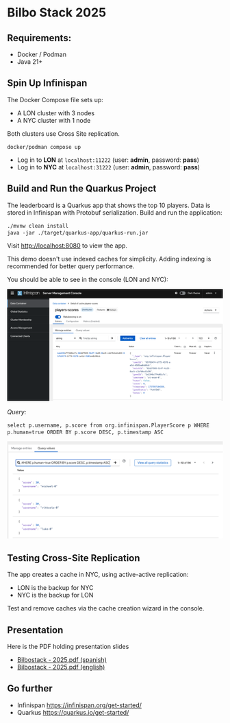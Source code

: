 # Bilbo Stack 2025

## Requirements:
- Docker / Podman
- Java 21+

## Spin Up Infinispan

The Docker Compose file sets up:
- A LON cluster with 3 nodes
- A NYC cluster with 1 node

Both clusters use Cross Site replication.

```shell
docker/podman compose up
```

- Log in to **LON** at `localhost:11222` (user: **admin**, password: **pass**)
- Log in to **NYC** at `localhost:31222` (user: **admin**, password: **pass**)

## Build and Run the Quarkus Project

The leaderboard is a Quarkus app that shows the top 10 players. 
Data is stored in Infinispan with Protobuf serialization.
Build and run the application:

```shell
./mvnw clean install 
java -jar ./target/quarkus-app/quarkus-run.jar
```

Visit [http://localhost:8080](http://localhost:8080) to view the app.

This demo doesn't use indexed caches for simplicity. 
Adding indexing is recommended for better query performance.

You should be able to see in the console (LON and NYC):

![infinispan-console.png](infinispan-console.png)

*Query:*
```text
select p.username, p.score from org.infinispan.PlayerScore p WHERE p.human=true ORDER BY p.score DESC, p.timestamp ASC
```

![console-query.png](console-query.png)

## Testing Cross-Site Replication

The app creates a cache in NYC, using active-active replication:
- LON is the backup for NYC
- NYC is the backup for LON

Test and remove caches via the cache creation wizard in the console.

## Presentation
Here is the PDF holding presentation slides

* [Bilbostack - 2025.pdf (spanish)](Bilbostack%20-%202025.pdf)
* [Bilbostack - 2025.pdf (english)](EN_Bilbostack%20-%202025.pdf)

## Go further
* Infinispan https://infinispan.org/get-started/
* Quarkus https://quarkus.io/get-started/